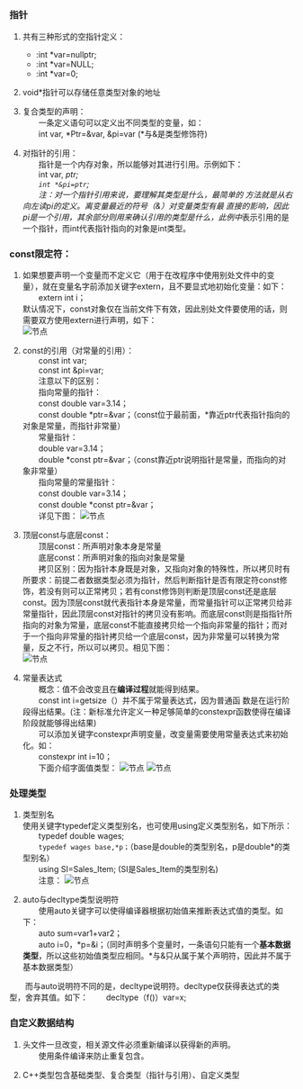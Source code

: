## 
### 指针
1. 共有三种形式的空指针定义：  
    - :int *var=nullptr;  
    - :int *var=NULL;  
    - :int *var=0; 
                                                                                                                                      
2. void*指针可以存储任意类型对象的地址  
                                                            
3. 复合类型的声明：  
&emsp;&emsp;一条定义语句可以定义出不同类型的变量，如：   
&emsp;&emsp;int var, *Ptr=&var, &pi=var (*与&是类型修饰符)  
                                                            
4. 对指针的引用：  
&emsp;&emsp;指针是一个内存对象，所以能够对其进行引用。示例如下：  
&emsp;&emsp;int var, *ptr;  
&emsp;&emsp;`int *&pi=ptr`;  
&emsp;&emsp;注：对一个指针引用来说，要理解其类型是什么，最简单的  方法就是从右向左读pi的定义。离变量最近的符号（&）对变量类型有最
直接的影响，因此pi是一个引用，其余部分则用来确认引用的类型是什么，此例中*表示引用的是一个指针，而int代表指针指向的对象是int类型。
  
### const限定符：  
1. 如果想要声明一个变量而不定义它（用于在改程序中使用别处文件中的变量），就在变量名字前添加关键字extern，且不要显式地初始化变量：如下：  
&emsp;&emsp;extern int i；  
默认情况下，const对象仅在当前文件下有效，因此别处文件要使用的话，则需要双方使用extern进行声明，如下：  
![节点](./image/Const.png)  
2. const的引用（对常量的引用）：    
&emsp;&emsp;const int var;  
&emsp;&emsp;const int &pi=var;  
&emsp;&emsp;注意以下的区别：  
&emsp;&emsp;指向常量的指针：  
&emsp;&emsp;const double var=3.14；    
&emsp;&emsp;const double *ptr=&var；（const位于最前面，*靠近ptr代表指针指向的对象是常量，而指针非常量）  
&emsp;&emsp;常量指针：  
&emsp;&emsp;double var=3.14；  
&emsp;&emsp;double *const ptr=&var；（const靠近ptr说明指针是常量，而指向的对象非常量）  
&emsp;&emsp;指向常量的常量指针：  
&emsp;&emsp;const double var=3.14；  
&emsp;&emsp;const double *const ptr=&var；  
&emsp;&emsp;详见下图：
 ![节点](./image/ptr_const.png)
3. 顶层const与底层const：  
&emsp;&emsp;顶层const：所声明对象本身是常量  
&emsp;&emsp;底层const：所声明对象的指向对象是常量  
&emsp;&emsp;拷贝区别：因为指针本身既是对象，又指向对象的特殊性，所以拷贝时有所要求：前提二者数据类型必须为指针，然后判断指针是否有限定符const修饰，若没有则可以正常拷贝；若有const修饰则判断是顶层const还是底层const。因为顶层const就代表指针本身是常量，而常量指针可以正常拷贝给非常量指针，因此顶层const对指针的拷贝没有影响。而底层const则是指指针所指向的对象为常量，底层const不能直接拷贝给一个指向非常量的指针；而对于一个指向非常量的指针拷贝给一个底层const，因为非常量可以转换为常量，反之不行，所以可以拷贝。相见下图：  
![节点](./image/upper_or_lower_level_const.png)


4. 常量表达式  
&emsp;&emsp;概念：值不会改变且在**编译过程**就能得到结果。  
&emsp;&emsp;const int i=getsize（）并不属于常量表达式，因为普通函
数是在运行阶段得出结果。(注：新标准允许定义一种足够简单的constexpr函数使得在编译阶段就能够得出结果)  
&emsp;&emsp;可以添加关键字constexpr声明变量，改变量需要使用常量表达式来初始化。如：  
&emsp;&emsp;constexpr int i=10；  
&emsp;&emsp;下面介绍字面值类型：
![节点](./image/literal_type.png)
![节点](./image/ptr_and_constexpr.png)  

### 处理类型
1. 类型别名  
使用关键字typedef定义类型别名，也可使用using定义类型别名，如下所示：  
&emsp;&emsp;typedef double wages;  
&emsp;&emsp;`typedef wages base,*p；`（base是double的类型别名，p是double*的类型别名）  
&emsp;&emsp;using SI=Sales_Item; (SI是Sales_Item的类型别名)  
&emsp;&emsp;注意：
![节点](./image/ptr_const_alias.png)

2. auto与decltype类型说明符  
&emsp;&emsp;使用auto关键字可以使得编译器根据初始值来推断表达式值的类型。如下：  
&emsp;&emsp;auto sum=var1+var2；  
&emsp;&emsp;auto i=0，*p=&i；（同时声明多个变量时，一条语句只能有一个**基本数据类型**，所以这些初始值类型应相同。*与&只从属于某个声明符，因此并不属于基本数据类型）

&emsp;&emsp;而与auto说明符不同的是，decltype说明符。decltype仅获得表达式的类型，舍弃其值。如下：
&emsp;&emsp;decltype（f()）var=x;

### 自定义数据结构
1. 头文件一旦改变，相关源文件必须重新编译以获得新的声明。  
&emsp;&emsp;使用条件编译来防止重复包含。

2. C++类型包含基础类型、复合类型（指针与引用）、自定义类型


  



